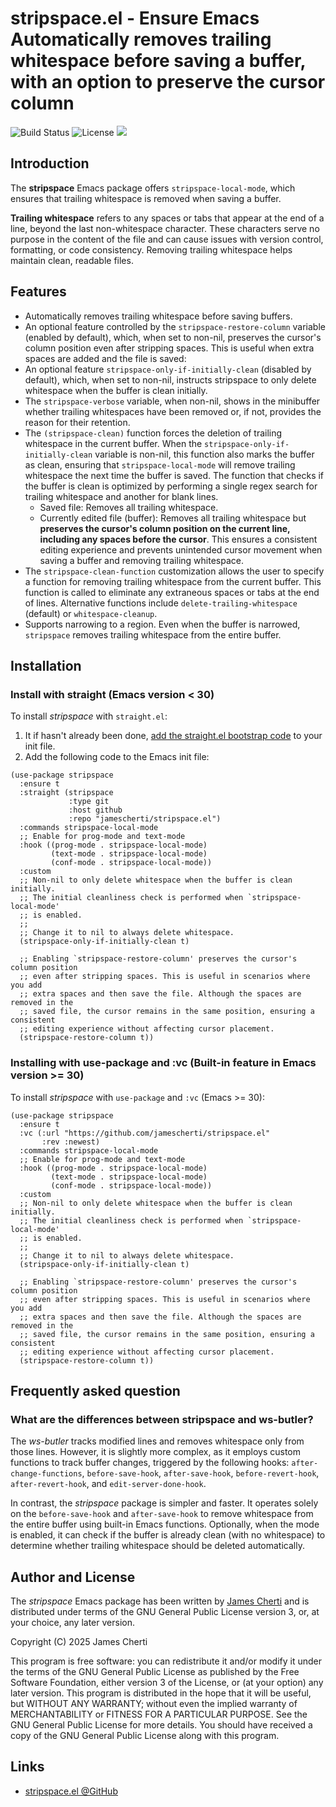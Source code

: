 # stripspace.el - Ensure Emacs Automatically removes trailing whitespace before saving a buffer, with an option to preserve the cursor column
![Build Status](https://github.com/jamescherti/stripspace.el/actions/workflows/ci.yml/badge.svg)
![License](https://img.shields.io/github/license/jamescherti/stripspace.el)
![](https://raw.githubusercontent.com/jamescherti/stripspace.el/main/.images/made-for-gnu-emacs.svg)

## Introduction

The **stripspace** Emacs package offers `stripspace-local-mode`, which ensures that trailing whitespace is removed when saving a buffer.

**Trailing whitespace** refers to any spaces or tabs that appear at the end of a line, beyond the last non-whitespace character. These characters serve no purpose in the content of the file and can cause issues with version control, formatting, or code consistency. Removing trailing whitespace helps maintain clean, readable files.

## Features

- Automatically removes trailing whitespace before saving buffers.
- An optional feature controlled by the `stripspace-restore-column` variable (enabled by default), which, when set to non-nil, preserves the cursor's column position even after stripping spaces. This is useful when extra spaces are added and the file is saved:
- An optional feature `stripspace-only-if-initially-clean` (disabled by default), which, when set to non-nil, instructs stripspace to only delete whitespace when the buffer is clean initially.
- The `stripspace-verbose` variable, when non-nil, shows in the minibuffer whether trailing whitespaces have been removed or, if not, provides the reason for their retention.
- The `(stripspace-clean)` function forces the deletion of trailing whitespace in the current buffer. When the `stripspace-only-if-initially-clean` variable is non-nil, this function also marks the buffer as clean, ensuring that `stripspace-local-mode` will remove trailing whitespace the next time the buffer is saved. The function that checks if the buffer is clean is optimized by performing a single regex search for trailing whitespace and another for blank lines.
  - Saved file: Removes all trailing whitespace.
  - Currently edited file (buffer): Removes all trailing whitespace but **preserves the cursor's column position on the current line, including any spaces before the cursor**.
  This ensures a consistent editing experience and prevents unintended cursor movement when saving a buffer and removing trailing whitespace.
- The `stripspace-clean-function` customization allows the user to specify a function for removing trailing whitespace from the current buffer. This function is called to eliminate any extraneous spaces or tabs at the end of lines. Alternative functions include `delete-trailing-whitespace` (default) or `whitespace-cleanup`.
- Supports narrowing to a region. Even when the buffer is narrowed, `stripspace` removes trailing whitespace from the entire buffer.

## Installation

### Install with straight (Emacs version < 30)

To install *stripspace* with `straight.el`:

1. It if hasn't already been done, [add the straight.el bootstrap code](https://github.com/radian-software/straight.el?tab=readme-ov-file#getting-started) to your init file.
2. Add the following code to the Emacs init file:
```emacs-lisp
(use-package stripspace
  :ensure t
  :straight (stripspace
             :type git
             :host github
             :repo "jamescherti/stripspace.el")
  :commands stripspace-local-mode
  ;; Enable for prog-mode and text-mode
  :hook ((prog-mode . stripspace-local-mode)
         (text-mode . stripspace-local-mode)
         (conf-mode . stripspace-local-mode))
  :custom
  ;; Non-nil to only delete whitespace when the buffer is clean initially.
  ;; The initial cleanliness check is performed when `stripspace-local-mode'
  ;; is enabled.
  ;;
  ;; Change it to nil to always delete whitespace.
  (stripspace-only-if-initially-clean t)

  ;; Enabling `stripspace-restore-column' preserves the cursor's column position
  ;; even after stripping spaces. This is useful in scenarios where you add
  ;; extra spaces and then save the file. Although the spaces are removed in the
  ;; saved file, the cursor remains in the same position, ensuring a consistent
  ;; editing experience without affecting cursor placement.
  (stripspace-restore-column t))
```

### Installing with use-package and :vc (Built-in feature in Emacs version >= 30)

To install *stripspace* with `use-package` and `:vc` (Emacs >= 30):

``` emacs-lisp
(use-package stripspace
  :ensure t
  :vc (:url "https://github.com/jamescherti/stripspace.el"
       :rev :newest)
  :commands stripspace-local-mode
  ;; Enable for prog-mode and text-mode
  :hook ((prog-mode . stripspace-local-mode)
         (text-mode . stripspace-local-mode)
         (conf-mode . stripspace-local-mode))
  :custom
  ;; Non-nil to only delete whitespace when the buffer is clean initially.
  ;; The initial cleanliness check is performed when `stripspace-local-mode'
  ;; is enabled.
  ;;
  ;; Change it to nil to always delete whitespace.
  (stripspace-only-if-initially-clean t)

  ;; Enabling `stripspace-restore-column' preserves the cursor's column position
  ;; even after stripping spaces. This is useful in scenarios where you add
  ;; extra spaces and then save the file. Although the spaces are removed in the
  ;; saved file, the cursor remains in the same position, ensuring a consistent
  ;; editing experience without affecting cursor placement.
  (stripspace-restore-column t))
```

## Frequently asked question

### What are the differences between stripspace and ws-butler?

The *ws-butler* tracks modified lines and removes whitespace only from those lines. However, it is slightly more complex, as it employs custom functions to track buffer changes, triggered by the following hooks: `after-change-functions`, `before-save-hook`, `after-save-hook`, `before-revert-hook`, `after-revert-hook`, and `edit-server-done-hook`.

In contrast, the *stripspace* package is simpler and faster. It operates solely on the `before-save-hook` and `after-save-hook` to remove whitespace from the entire buffer using built-in Emacs functions. Optionally, when the mode is enabled, it can check if the buffer is already clean (with no whitespace) to determine whether trailing whitespace should be deleted automatically.

## Author and License

The *stripspace* Emacs package has been written by [James Cherti](https://www.jamescherti.com/) and is distributed under terms of the GNU General Public License version 3, or, at your choice, any later version.

Copyright (C) 2025 James Cherti

This program is free software: you can redistribute it and/or modify it under the terms of the GNU General Public License as published by the Free Software Foundation, either version 3 of the License, or (at your option) any later version. This program is distributed in the hope that it will be useful, but WITHOUT ANY WARRANTY; without even the implied warranty of MERCHANTABILITY or FITNESS FOR A PARTICULAR PURPOSE. See the GNU General Public License for more details. You should have received a copy of the GNU General Public License along with this program.

## Links

- [stripspace.el @GitHub](https://github.com/jamescherti/stripspace.el)
